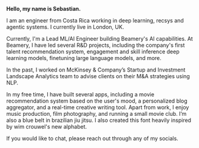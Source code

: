 <!--
mail: mailto:quinone.sectors0x@icloud.com
tw: https://x.com/sebastianmxnt
in: https://www.linkedin.com/in/sebastianmontero/
gh:  https://github.com/sebastian-montero
-->
**Hello, my name is Sebastian.**

I am an engineer from Costa Rica working in deep learning, recsys and agentic systems. I currently live in London, UK.

Currently, I'm a Lead ML/AI Engineer building Beamery's AI capabilities. At Beamery, I have led several R&D projects, including the company's first talent recommendation system, engagement and skill inference deep learning models, finetuning large language models, and more.

In the past, I worked on McKinsey & Company’s Startup and Investment Landscape Analytics team to advise clients on their M&A strategies using NLP.

In my free time, I have built several apps, including a movie recommendation system based on the user's mood, a personalized blog aggregator, and a real-time creative writing tool. Apart from work, I enjoy music production, film photography, and running a small movie club. I’m also a blue belt in brazilian jiu jitsu. I also created this font heavily inspired by wim crouwel's new alphabet.


If you would like to chat, please reach out through any of my socials.


